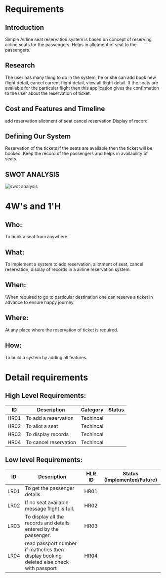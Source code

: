 # Requirements
## Introduction
 Simple Airline seat reservation system is based on concept of reserving airline seats for the passengers.
 Helps in allotment of seat to the passengers.

## Research
 The user has many thing to do in the system,  he or she can add book new flight detail, cancel current flight detail, view all flight detail.
 If the seats are available for the particular flight then this application gives the confirmation to the user about the reservation of ticket.
## Cost and Features and Timeline
add reservation
allotment of seat
cancel reservation
Display of record

## Defining Our System
Reservation of the tickets if the seats are available then the ticket will be booked.
Keep the record of the passengers and helps in availability of seats.
   .
## SWOT ANALYSIS
![swot analysis](https://user-images.githubusercontent.com/89645779/132304124-0a5e292b-b635-4356-a04a-afc230a1b2fa.jpg)


# 4W&#39;s and 1&#39;H

## Who:
To book a seat from anywhere.

## What:

To implement a system to add reservation, allotment of seat, cancel reservation, disolay of records in a airline reservation system.

## When:

\When required to go to particular destination one can reserve a ticket in advance to ensure happy journey. 

## Where:

At any place where the reservation of ticket is required.

## How:

To build a system by adding all features.

# Detail requirements
## High Level Requirements:
| ID | Description | Category | Status | 
| ----- | ----- | ------- | ---------|
| HR01 | To add a reservation | Techincal | 
| HR02 | To allot a seat | Techincal | 
| HR03 | To display records | Techincal |
| HR04 | To cancel reservation | Techincal |  


##  Low level Requirements:
| ID | Description | HLR ID | Status (Implemented/Future) |
| ------ | --------- | ------ | ----- |
| LR01 |To get the passenger details. | HR01 | 
| LR02 | If no seat available message flight is full. | HR02 |  
| LR03 | To display all the records and details entered by the passenger. | HR03 | 
| LR04 | read passport number if mathches then display booking deleted else check with passport | HR04 |
